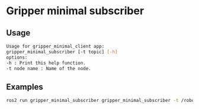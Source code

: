 # Gripper minimal subscriber

## Usage

```bash
Usage for gripper_minimal_client app:
gripper_minimal_subscriber [-t topic] [-h]
options:
-h : Print this help function.
-t node name : Name of the node.
```

## Examples

```bash
ros2 run gripper_minimal_subscriber gripper_minimal_subscriber -t /robotiq_140_gripper
```
